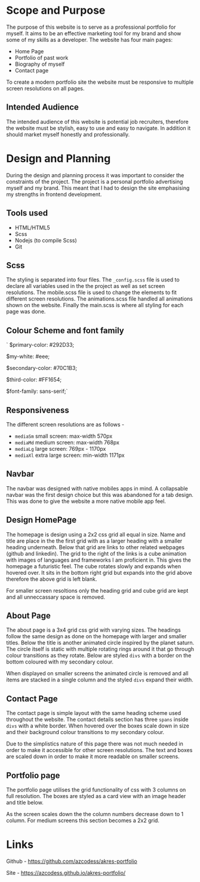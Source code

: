 # Scope and Purpose

The purpose of this website is to serve as a professional portfolio for myself. It aims to be an effective marketing tool for my brand and show some of my skills as a developer. The website has four main pages:

- Home Page
- Portfolio of past work
- Biography of myself
- Contact page

To create a modern portfolio site the website must be responsive to multiple screen resolutions on all pages.

## Intended Audience

The intended audience of this website is potential job recruiters, therefore the website must be stylish, easy to use and easy to navigate. In addition it should market myself honestly and professionally.

# Design and Planning

During the design and planning process it was important to consider the constraints of the project. The project is a personal portfolio advertising myself and my brand. This meant that I had to design the site emphasising my strengths in frontend development.

## Tools used

- HTML/HTML5
- Scss
- Nodejs (to compile Scss)
- Git

## Scss

The styling is separated into four files. The `_config.scss` file is used to declare all variables used in the the project as well as set screen resolutions. The mobile.scss file is used to change the elements to fit different screen resolutions. The animations.scss file handled all animations shown on the website. Finally the main.scss is where all styling for each page was done.

## Colour Scheme and font family

`
\$primary-color: #292D33;

\$my-white: #eee;

\$secondary-color: #70C1B3;

\$third-color: #FF1654;

\$font-family: sans-serif;`

## Responsiveness

The different screen resolutions are as follows -

- `mediaSm` small screen: max-width 570px
- `mediaMd` medium screen: max-width 768px
- `mediaLg` large screen: 769px - 1170px
- `mediaXl` extra large screen: min-width 1171px

## Navbar

The navbar was designed with native mobiles apps in mind. A collapsable navbar was the first design choice but this was abandoned for a tab design. This was done to give the website a more native mobile app feel.

## Design HomePage

The homepage is design using a 2x2 css grid all equal in size. Name and title are place in the the first grid with as a larger heading with a smaller heading underneath. Below that grid are links to other related webpages (github and linkedin). The grid to the right of the links is a cube animation with images of languages and frameworks I am proficient in. This gives the homepage a futuristic feel. The cube rotates slowly and expands when hovered over. It sits in the bottom right grid but expands into the grid above therefore the above grid is left blank.

For smaller screen resoltions only the heading grid and cube grid are kept and all unneccassary space is removed.

## About Page

The about page is a 3x4 grid css grid with varying sizes. The headings follow the same design as done on the homepage with larger and smaller titles. Below the title is another animated circle inspired by the planet saturn. The circle itself is static with multiple rotating rings around it that go through colour transitions as they rotate. Below are styled `divs` with a border on the bottom coloured with my secondary colour.

When displayed on smaller screens the animated circle is removed and all items are stacked in a single column and the styled `divs` expand their width.

## Contact Page

The contact page is simple layout with the same heading scheme used throughout the website. The contact details section has three `spans` inside `divs` with a white border. When hovered over the boxes scale down in size and their background colour transitions to my secondary colour.

Due to the simplistics nature of this page there was not much needed in order to make it accessible for other screen resolutions. The text and boxes are scaled down in order to make it more readable on smaller screens.

## Portfolio page

The portfolio page utilises the grid functionality of css with 3 columns on full resolution. The boxes are styled as a card view with an image header and title below.

As the screen scales down the the column numbers decrease down to 1 column. For medium screens this section becomes a 2x2 grid.

# Links

Github - https://github.com/azcodess/akres-portfolio

Site - https://azcodess.github.io/akres-portfolio/
